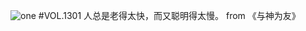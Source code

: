 ![one](http://image.wufazhuce.com/FtTULSOsPu0qpsRhp-3gW6iOPVSt)
#VOL.1301
人总是老得太快，而又聪明得太慢。 from 《与神为友》